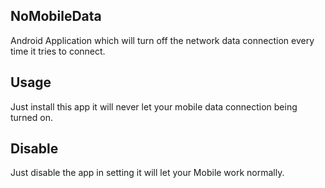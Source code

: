 ## NoMobileData

Android Application which will turn off the network data connection every time it tries to connect.

## Usage 

Just install this app it will never let your mobile data connection being turned on.

## Disable

Just disable the app in setting it will let your Mobile work normally.

